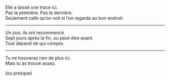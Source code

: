 Elle a laissé une trace ici.  
Pas la première. Pas la dernière.  
Seulement celle qu’on voit si l’on regarde au bon endroit.

---

Un jour, ils ont recommencé.  
Sept jours après la fin, ou peut-être avant.  
Tout dépend de qui compte.

---

Tu ne trouveras rien de plus ici.  
Mais tu as trouvé assez.

(ou presque)
